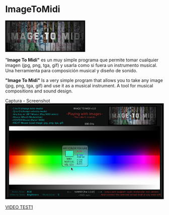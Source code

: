 # ImageToMidi

![](https://github.com/eLeDeTe-LoDeTanda/ImageToMidi/blob/master/data/imagetomidi_logo.png)

"**Image To Midi"** es un muy simple programa que permite tomar cualquier imagen (jpg, png, tga, gif) y usarla como si fuera un instrumento musical. Una herramienta para composición musical y diseño de sonido.

**"Image To Midi"** Is a very simple program that allows you to take any image (jpg, png, tga, gif) and use it as a musical instrument. A tool for musical compositions and sound design.

Captura - Screenshot
![](https://github.com/eLeDeTe-LoDeTanda/ImageToMidi/blob/master/ImageToMidi-Screenshot.jpg)

[VIDEO TEST1](https://youtu.be/TVMb8cLJmJM)
